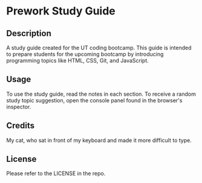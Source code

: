 # Prework Study Guide

## Description

A study guide created for the UT coding bootcamp. This guide is intended to prepare students for the upcoming bootcamp by introducing programming topics like HTML, CSS, Git, and JavaScript.


## Usage

To use the study guide, read the notes in each section. To receive a random study topic suggestion, open the console panel found in the browser's inspector.


## Credits

My cat, who sat in front of my keyboard and made it more difficult to type.

## License

Please refer to the LICENSE in the repo.